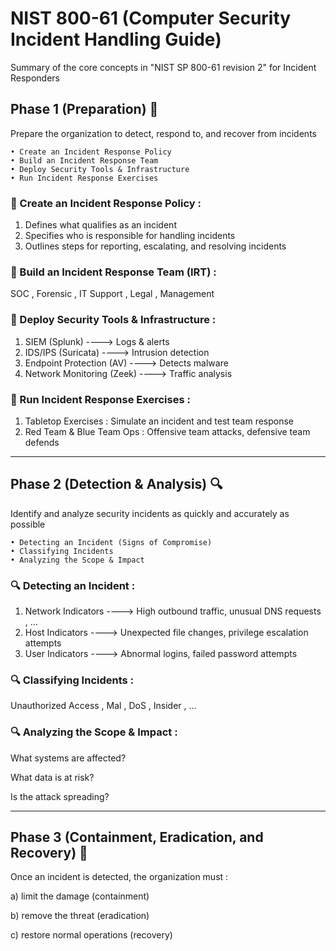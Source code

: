 # NIST 800-61 (Computer Security Incident Handling Guide)
Summary of the core concepts in "NIST SP 800-61 revision 2"  for Incident Responders 


## Phase 1 (Preparation) 🚀

Prepare the organization to detect, respond to, and recover from incidents

	• Create an Incident Response Policy
	• Build an Incident Response Team
	• Deploy Security Tools & Infrastructure
	• Run Incident Response Exercises

### 🚀 Create an Incident Response Policy :
1) Defines what qualifies as an incident
2) Specifies who is responsible for handling incidents
3) Outlines steps for reporting, escalating, and resolving incidents

### 🚀 Build an Incident Response Team (IRT) :
SOC , Forensic , IT Support , Legal , Management

### 🚀 Deploy Security Tools & Infrastructure :
1) SIEM (Splunk) ----> Logs & alerts
2) IDS/IPS (Suricata) ----> Intrusion detection 
3) Endpoint Protection (AV) ----> Detects malware
4) Network Monitoring (Zeek) ----> Traffic analysis

### 🚀 Run Incident Response Exercises :
1) Tabletop Exercises : Simulate an incident and test team response
2) Red Team & Blue Team Ops : Offensive team attacks, defensive team defends

------------------------------------------------------------------------------------------------------------------------
## Phase 2 (Detection & Analysis) 🔍

Identify and analyze security incidents as quickly and accurately as possible

	• Detecting an Incident (Signs of Compromise)
	• Classifying Incidents
	• Analyzing the Scope & Impact


### 🔍 Detecting an Incident :
1) Network Indicators ----> High outbound traffic, unusual DNS requests , ...
2) Host Indicators ----> Unexpected file changes, privilege escalation attempts
3) User Indicators ----> Abnormal logins, failed password attempts

### 🔍 Classifying Incidents :
Unauthorized Access , Mal , DoS , Insider , ...




### 🔍 Analyzing the Scope & Impact :
What systems are affected?

What data is at risk?

Is the attack spreading?

--------------------------------------------------------------------------------------------------------
## Phase 3 (Containment, Eradication, and Recovery) 🔧

Once an incident is detected, the organization must : 

a) limit the damage (containment)

b) remove the threat (eradication)

c) restore normal operations (recovery)












